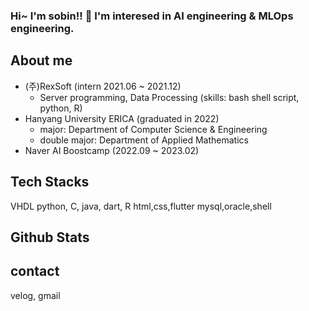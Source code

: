 ### Hi~ I'm sobin!! 👋 I'm interesed in AI engineering & MLOps engineering.

## About me
- (주)RexSoft (intern 2021.06 ~ 2021.12)
  - Server programming, Data Processing (skills: bash shell script, python, R)
- Hanyang University ERICA (graduated in 2022)
  - major: Department of Computer Science & Engineering
  - double major: Department of Applied Mathematics
- Naver AI Boostcamp (2022.09 ~ 2023.02)

## Tech Stacks

VHDL
python, C, java, dart, R
html,css,flutter
mysql,oracle,shell

## Github Stats

## contact
velog, gmail


<!--
**sobin98/sobin98** is a ✨ _special_ ✨ repository because its `README.md` (this file) appears on your GitHub profile.

Here are some ideas to get you started:

- 🔭 I’m currently working on ...
- 🌱 I’m currently learning ...
- 👯 I’m looking to collaborate on ...
- 🤔 I’m looking for help with ...
- 💬 Ask me about ...
- 📫 How to reach me: ...
- 😄 Pronouns: ...
- ⚡ Fun fact: ...ㅁ

Hi~ I'm sobin!! 👋 I'm interesed in AI engineering & MLOps engineering.

## About me
- (주)RexSoft (intern 2021.06 ~ 2021.12)
  - Server programming, Data Processing (skills: bash shell script, python, R)
- Hanyang University ERICA (graduated in 2022)
  - major: Department of Computer Science & Engineering
  - double major: Department of Applied Mathematics
- Naver AI Boostcamp (2022.09 ~ 2023.02)

## Tech Stacks

VHDL
python, C, java, dart, R
html,css,flutter
mysql,oracle,shell

## Github Stats

## contact
velog, gmail


-->
